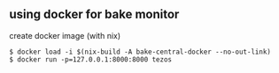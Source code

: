 using docker for bake monitor
-----------------------------

create docker image (with nix)

    $ docker load -i $(nix-build -A bake-central-docker --no-out-link)
    $ docker run -p=127.0.0.1:8000:8000 tezos


